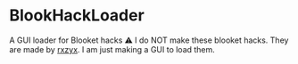 # BlookHackLoader
A GUI loader for Blooket hacks
⚠️ I do NOT make these blooket hacks. They are made by [rxzyx](https://github.com/rxzyx/). I am just making a GUI to load them.
